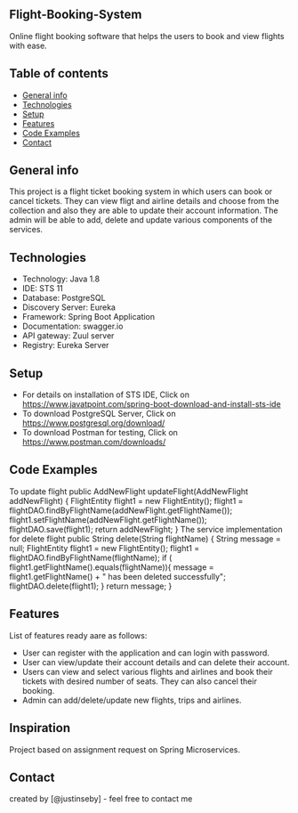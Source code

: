 ## Flight-Booking-System
Online flight booking software that helps the users to book and view flights with ease.

## Table of contents
* [General info](#general-info)
* [Technologies](#technologies)
* [Setup](#setup)
* [Features](#features)
* [Code Examples](#codeexamples)
* [Contact](#contact)

## General info
This project is a flight ticket booking system in which users can book or cancel tickets. They can view fligt and airline details and choose from the collection and also they are able to update their account information. The admin will be able to add, delete and update various components of the services.


## Technologies
* Technology: Java 1.8 
* IDE: STS 11 
* Database: PostgreSQL 
* Discovery Server: Eureka 
* Framework: Spring Boot Application 
* Documentation: swagger.io 
* API gateway: Zuul server 
* Registry: Eureka Server 

## Setup
* For details on installation of STS IDE, Click on https://www.javatpoint.com/spring-boot-download-and-install-sts-ide 
* To download PostgreSQL Server, Click on https://www.postgresql.org/download/
* To download Postman for testing, Click on https://www.postman.com/downloads/

## Code Examples

To update flight
public AddNewFlight updateFlight(AddNewFlight addNewFlight) {
		FlightEntity flight1 = new FlightEntity();
		flight1 = flightDAO.findByFlightName(addNewFlight.getFlightName());
		flight1.setFlightName(addNewFlight.getFlightName());
		flightDAO.save(flight1);
		return addNewFlight;
	} 
	The service implementation for delete flight
	public String delete(String flightName) {
		String message = null;
		FlightEntity flight1 = new FlightEntity();
		flight1 = flightDAO.findByFlightName(flightName);
		if ( flight1.getFlightName().equals(flightName)){
			message = flight1.getFlightName() + " has been deleted successfully";
			flightDAO.delete(flight1);
		}
		return message;
	}
  
  ## Features
List of features ready aare as follows:
* User can register with the application and can login with password.
* User can view/update their account details and can delete their account.
* Users can view and select various flights and airlines and book their tickets with desired number of seats. They can also cancel their booking.
* Admin can add/delete/update new flights, trips and airlines.

 
## Inspiration
Project based on assignment request on Spring Microservices.

## Contact
created by [@justinseby] - feel free to contact me
